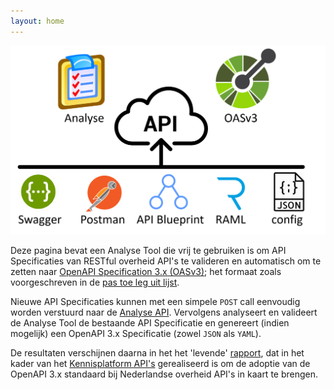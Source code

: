 ```yaml
---
layout: home
---
```


![proces](assets/header.png)

Deze pagina bevat een Analyse Tool die vrij te gebruiken is om API Specificaties van RESTful overheid API's te valideren en automatisch om te zetten naar [OpenAPI Specification 3.x (OASv3)](achtergrond.html); het formaat zoals voorgeschreven in de [pas toe leg uit lijst](https://www.forumstandaardisatie.nl/standaard/openapi-specification).

Nieuwe API Specificaties kunnen met een simpele `POST` call eenvoudig worden verstuurd naar de [Analyse API](docs.html). Vervolgens analyseert en valideert de Analyse Tool de bestaande API Specificatie en genereert (indien mogelijk) een OpenAPI 3.x Specificatie (zowel `JSON` als `YAML`).

De resultaten verschijnen daarna in het het 'levende' [rapport](rapport.html), dat in het kader van het [Kennisplatform API's](https://www.geonovum.nl/themas/kennisplatform-apis) gerealiseerd is om de adoptie van de OpenAPI 3.x standaard bij Nederlandse overheid API's in kaart te brengen.